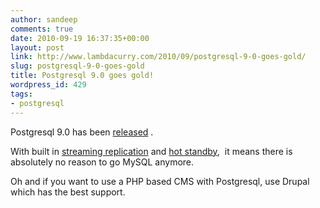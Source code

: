 ```yaml
---
author: sandeep
comments: true
date: 2010-09-19 16:37:35+00:00
layout: post
link: http://www.lambdacurry.com/2010/09/postgresql-9-0-goes-gold/
slug: postgresql-9-0-goes-gold
title: Postgresql 9.0 goes gold!
wordpress_id: 429
tags:
- postgresql
---
```


Postgresql 9.0 has been [released](www.phoronix.com/scan.php?page=news_item&px=ODYyMg) .

With built in [streaming replication](http://wiki.postgresql.org/wiki/Streaming_Replication) and [hot standby](http://wiki.postgresql.org/wiki/Hot_Standby),  it means there is absolutely no reason to go MySQL anymore.

Oh and if you want to use a PHP based CMS with Postgresql, use Drupal which has the best support.
